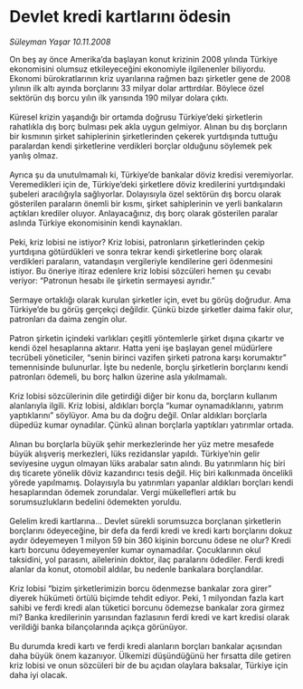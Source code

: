 # Devlet kredi kartlarını ödesin

*Süleyman Yaşar 10.11.2008*

<div class="taraf_structure_2col_1zq">
<div class="margen_n">



 <p>On beş ay önce Amerika’da başlayan konut krizinin 2008 yılında Türkiye ekonomisini olumsuz etkileyeceğini ekonomiyle ilgilenenler biliyordu. Ekonomi bürokratlarının kriz uyarılarına rağmen bazı şirketler gene de 2008 yılının ilk altı ayında borçlarını 33 milyar dolar arttırdılar. Böylece özel sektörün dış borcu yılın ilk yarısında 190 milyar dolara çıktı. <br/><br/>Küresel krizin yaşandığı bir ortamda doğrusu Türkiye’deki şirketlerin rahatlıkla dış borç bulması pek akla uygun gelmiyor. Alınan bu dış borçların bir kısmının şirket sahiplerinin şirketlerinden çekerek yurtdışında tuttuğu paralardan kendi şirketlerine verdikleri borçlar olduğunu söylemek pek yanlış olmaz. <br/><br/>Ayrıca şu da unutulmamalı ki, Türkiye’de bankalar döviz kredisi veremiyorlar. Veremedikleri için de, Türkiye’deki şirketlere döviz kredilerini yurtdışındaki şubeleri aracılığıyla sağlıyorlar. Dolayısıyla özel sektörün dış borcu olarak gösterilen paraların önemli bir kısmı, şirket sahiplerinin ve yerli bankaların açtıkları krediler oluyor. Anlayacağınız, dış borç olarak gösterilen paralar aslında Türkiye ekonomisinin kendi kaynakları. <br/><br/>Peki, kriz lobisi ne istiyor? Kriz lobisi, patronların şirketlerinden çekip yurtdışına götürdükleri ve sonra tekrar kendi şirketlerine borç olarak verdikleri paraların, vatandaşın vergileriyle kendilerine geri ödenmesini istiyor. Bu öneriye itiraz edenlere kriz lobisi sözcüleri hemen şu cevabı veriyor: “Patronun hesabı ile şirketin sermayesi ayrıdır.” <br/><br/>Sermaye ortaklığı olarak kurulan şirketler için, evet bu görüş doğrudur. Ama Türkiye’de bu görüş gerçekçi değildir. Çünkü bizde şirketler daima fakir olur, patronları da daima zengin olur. <br/><br/>Patron şirketin içindeki varlıkları çeşitli yöntemlerle şirket dışına çıkartır ve kendi özel hesaplarına aktarır. Hatta yeni işe başlayan genel müdürlere tecrübeli yöneticiler, “senin birinci vazifen şirketi patrona karşı korumaktır” temennisinde bulunurlar. İşte bu nedenle, borçlu şirketlerin borçlarını kendi patronları ödemeli, bu borç halkın üzerine asla yıkılmamalı. <br/><br/>Kriz lobisi sözcülerinin dile getirdiği diğer bir konu da, borçların kullanım alanlarıyla ilgili. Kriz lobisi, aldıkları borçla “kumar oynamadıklarını, yatırım yaptıklarını” söylüyor. Ama bu da doğru değil. Onlar aldıkları borçlarla düpedüz kumar oynadılar. Çünkü alınan borçlarla yaptıkları yatırımlar ortada. <br/><br/>Alınan bu borçlarla büyük şehir merkezlerinde her yüz metre mesafede büyük alışveriş merkezleri, lüks rezidanslar yapıldı. Türkiye’nin gelir seviyesine uygun olmayan lüks arabalar satın alındı. Bu yatırımların hiç biri dış ticarete yönelik döviz kazandırıcı tesis değil. Hiç biri kalkınmada öncelikli yörede yapılmamış. Dolayısıyla bu yatırımları yapanlar aldıkları borçları kendi hesaplarından ödemek zorundalar. Vergi mükellefleri artık bu sorumsuzlukların bedelini ödemekten yoruldu. <br/><br/>Gelelim kredi kartlarına... Devlet sürekli sorumsuzca borçlanan şirketlerin borçlarını ödeyeceğine, bir defa da ferdi kredi ve kredi kartı borçlarını dokuz aydır ödeyemeyen 1 milyon 59 bin 360 kişinin borcunu ödese ne olur? Kredi kartı borcunu ödeyemeyenler kumar oynamadılar. Çocuklarının okul taksidini, yol parasını, ailelerinin doktor, ilaç paralarını ödediler. Ferdi kredi alanlar da konut, otomobil aldılar, bu nedenle bankalara borçlandılar. <br/><br/>Kriz lobisi “bizim şirketlerimizin borcu ödenmezse bankalar zora girer” diyerek hükümeti örtülü biçimde tehdit ediyor. Peki, 1 milyondan fazla kart sahibi ve ferdi kredi alan tüketici borcunu ödemezse bankalar zora girmez mi? Banka kredilerinin yarısından fazlasının ferdi kredi ve kart kredisi olarak verildiği banka bilançolarında açıkça görünüyor. <br/><br/>Bu durumda kredi kartı ve ferdi kredi alanların borçları bankalar açısından daha büyük önem kazanıyor. Ülkemizi düşündüğünü her fırsatta dile getiren kriz lobisi ve onun sözcüleri bir de bu açıdan olaylara baksalar, Türkiye için daha iyi olacak.</p>

<br/>


<div id="taraf_not">
</div>

</div>


</div>
